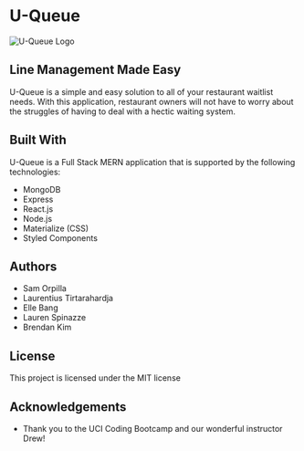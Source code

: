 # U-Queue
![U-Queue Logo](https://github.com/orpillasam/U-Queue/blob/master/client/src/assets/2x/Asset%201%402x.png)

## Line Management Made Easy

U-Queue is a simple and easy solution to all of your restaurant waitlist needs. With this application, restaurant owners will not have to worry about the struggles of having to deal with a hectic waiting system.

## Built With
U-Queue is a Full Stack MERN application that is supported by the following technologies:
* MongoDB
* Express
* React.js
* Node.js
* Materialize (CSS) 
* Styled Components 

## Authors 
* Sam Orpilla
* Laurentius Tirtarahardja
* Elle Bang
* Lauren Spinazze
* Brendan Kim

## License
This project is licensed under the MIT license 

## Acknowledgements
* Thank you to the UCI Coding Bootcamp and our wonderful instructor Drew! 
